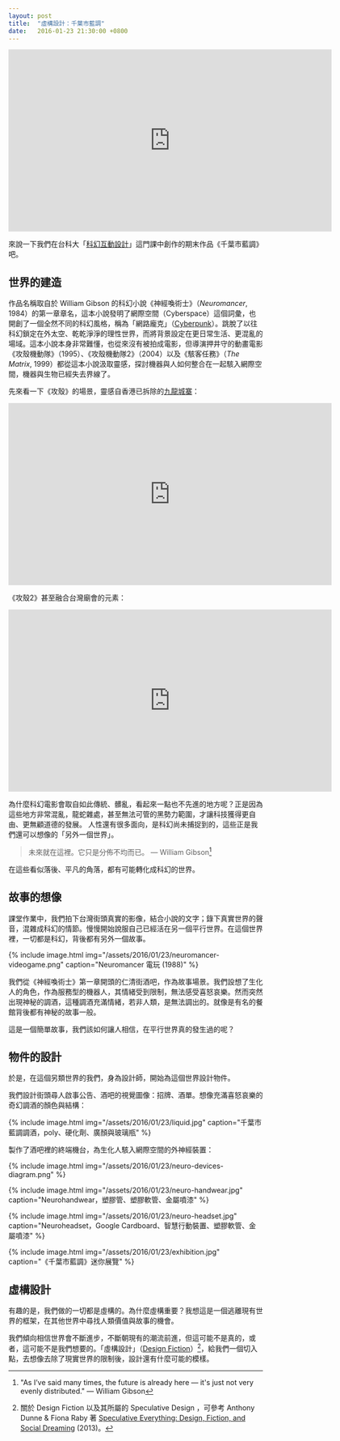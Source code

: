 ```yaml
---
layout: post
title:  "虛構設計：千葉市藍調"
date:   2016-01-23 21:30:00 +0800
---
```


<div class="video-wrapper">
  <iframe src="https://player.vimeo.com/video/151607495" width="640" height="360" frameborder="0" webkitallowfullscreen mozallowfullscreen allowfullscreen></iframe>
</div>

來說一下我們在台科大「[科幻互動設計](http://designfictions2013.blogspot.tw/)」這門課中創作的期末作品《千葉市藍調》吧。

## 世界的建造

作品名稱取自於 William Gibson 的科幻小說《神經喚術士》（*Neuromancer*, 1984）的第一章章名，這本小說發明了網際空間（Cyberspace）這個詞彙，也開創了一個全然不同的科幻風格，稱為「網路龐克」（[Cyberpunk](https://en.wikipedia.org/wiki/Cyberpunk)）。跳脫了以往科幻鎖定在外太空、乾乾淨淨的理性世界，而將背景設定在更日常生活、更混亂的場域。這本小說本身非常難懂，也從來沒有被拍成電影，但導演押井守的動畫電影《攻殼機動隊》（1995）、《攻殼機動隊2》（2004）以及《駭客任務》（*The Matrix*, 1999）都從這本小說汲取靈感，探討機器與人如何整合在一起駭入網際空間，機器與生物已經失去界線了。

先來看一下《攻殼》的場景，靈感自香港已拆除的[九龍城寨](https://zh.wikipedia.org/wiki/%E4%B9%9D%E9%BE%8D%E5%AF%A8%E5%9F%8E)：

<div class="video-wrapper">
  <iframe width="640" height="360" src="https://www.youtube.com/embed/WB-ik-Bpl0c" frameborder="0" allowfullscreen></iframe>
</div>

《攻殼2》甚至融合台灣廟會的元素：

<div class="video-wrapper">
  <iframe width="640" height="360" src="https://www.youtube.com/embed/3IGTiFuDjTI" frameborder="0" allowfullscreen></iframe>
</div>

為什麼科幻電影會取自如此傳統、髒亂，看起來一點也不先進的地方呢？正是因為這些地方非常混亂，龍蛇雜處，甚至無法可管的黑勢力範圍，才讓科技獲得更自由、更無顧道德的發展。
人性還有很多面向，是科幻尚未捕捉到的，這些正是我們還可以想像的「另外一個世界」。

> 未來就在這裡。它只是分佈不均而已。 — William Gibson[^1]

在這些看似落後、平凡的角落，都有可能轉化成科幻的世界。

## 故事的想像

課堂作業中，我們拍下台灣街頭真實的影像，結合小說的文字；錄下真實世界的聲音，混雜成科幻的情節。慢慢開始說服自己已經活在另一個平行世界。在這個世界裡，一切都是科幻，背後都有另外一個故事。

{% include image.html
           img="/assets/2016/01/23/neuromancer-videogame.png"
           caption="Neuromancer 電玩 (1988)" %}

我們從《神經喚術士》第一章開頭的仁清街酒吧，作為故事場景。我們設想了生化人的角色，作為服務型的機器人，其情緒受到限制，無法感受喜怒哀樂。然而突然出現神秘的調酒，這種調酒充滿情緒，若非人類，是無法調出的。就像是有名的餐館背後都有神秘的故事一般。

這是一個簡單故事，我們該如何讓人相信，在平行世界真的發生過的呢？

## 物件的設計

於是，在這個另類世界的我們，身為設計師，開始為這個世界設計物件。

我們設計街頭尋人啟事公告、酒吧的視覺圖像：招牌、酒單。想像充滿喜怒哀樂的奇幻調酒的顏色與結構：

{% include image.html
           img="/assets/2016/01/23/liquid.jpg"
           caption="千葉市藍調調酒，poly、硬化劑、廣顏與玻璃瓶" %}

製作了酒吧裡的終端機台，為生化人駭入網際空間的外神經裝置：

{% include image.html
           img="/assets/2016/01/23/neuro-devices-diagram.png" %}

{% include image.html
           img="/assets/2016/01/23/neuro-handwear.jpg"
           caption="Neurohandwear，塑膠管、塑膠軟管、金屬噴漆" %}

{% include image.html
           img="/assets/2016/01/23/neuro-headset.jpg"
           caption="Neuroheadset，Google Cardboard、智慧行動裝置、塑膠軟管、金屬噴漆" %}

{% include image.html
           img="/assets/2016/01/23/exhibition.jpg"
           caption="《千葉市藍調》迷你展覽" %}

## 虛構設計

有趣的是，我們做的一切都是虛構的。為什麼虛構重要？我想這是一個逃離現有世界的框架，在其他世界中尋找人類價值與故事的機會。

我們傾向相信世界會不斷進步，不斷朝現有的潮流前進，但這可能不是真的，或者，這可能不是我們想要的。「虛構設計」（[Design Fiction](https://en.wikipedia.org/wiki/Design_fiction)）[^2]，給我們一個切入點，去想像去除了現實世界的限制後，設計還有什麼可能的模樣。

[^1]: "As I’ve said many times, the future is already here — it's just not very evenly distributed."  — William Gibson
[^2]: 關於 Design Fiction 以及其所屬的 Speculative Design ，可參考 Anthony Dunne & Fiona Raby 著 [Speculative Everything: Design, Fiction, and Social Dreaming](https://mitpress.mit.edu/books/speculative-everything) (2013)。
